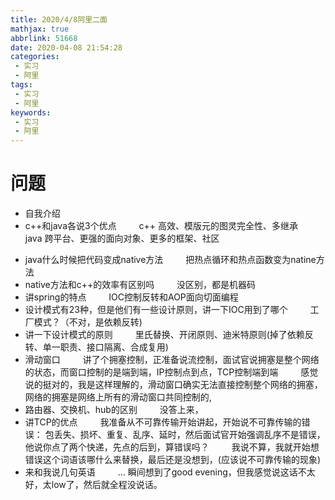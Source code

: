 ```yaml
---
title: 2020/4/8阿里二面
mathjax: true
abbrlink: 51668
date: 2020-04-08 21:54:28
categories:
 - 实习
 - 阿里
tags:
 - 实习
 - 阿里
keywords:
 - 实习
 - 阿里
---
```



# 问题
- 自我介绍
- c++和java各说3个优点
&emsp;&emsp; c++ 高效、模版元的图灵完全性、多继承
&emsp;&emsp; java 跨平台、更强的面向对象、更多的框架、社区
<!--more-->
- java什么时候把代码变成native方法
&emsp;&emsp; 把热点循环和热点函数变为natine方法
- native方法和c++的效率有区别吗
&emsp;&emsp; 没区别，都是机器码
- 讲spring的特点
&emsp;&emsp; IOC控制反转和AOP面向切面编程
- 设计模式有23种，但是他们有一些设计原则，讲一下IOC用到了哪个
&emsp;&emsp; 工厂模式？（不对，是依赖反转)
- 讲一下设计模式的原则
&emsp;&emsp; 里氏替换、开闭原则、迪米特原则(掉了依赖反转、单一职责、接口隔离、合成复用)
- 滑动窗口
&emsp;&emsp; 讲了个拥塞控制，正准备说流控制，面试官说拥塞是整个网络的状态，而窗口控制的是端到端，IP控制点到点，TCP控制端到端
&emsp;&emsp; 感觉说的挺对的，我是这样理解的，滑动窗口确实无法直接控制整个网络的拥塞，网络的拥塞是网络上所有的滑动窗口共同控制的,
- 路由器、交换机、hub的区别
&emsp;&emsp; 没答上来，
- 讲TCP的优点
&emsp;&emsp; 我准备从不可靠传输开始讲起，开始说不可靠传输的错误： 包丢失、损坏、重复、乱序、延时，然后面试官开始强调乱序不是错误，他说你点了两个快递，先点的后到，算错误吗？
&emsp;&emsp; 我说不算，我就开始想错误这个词语该哪什么来替换，最后还是没想到，(应该说不可靠传输的现象)
- 来和我说几句英语
&emsp;&emsp; ... 瞬间想到了good evening，但我感觉说这话不太好，太low了，然后就全程没说话。

